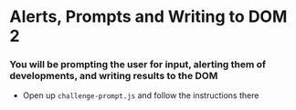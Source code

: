 # Alerts, Prompts and Writing to DOM 2


### You will be prompting the user for input, alerting them of developments, and writing results to the DOM

- Open up `challenge-prompt.js` and follow the instructions there
